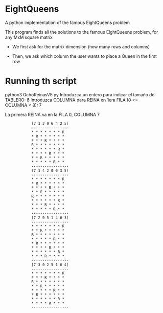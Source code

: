 # EightQueens

A python implementation of the famous EightQueens problem

This program finds all the solutions to the famous EightQueens problem, for any MxM
square matrix

- We first ask for the matrix dimension (how many rows and columns)

- Then, we ask which column the user wants to place a Queen in the first row

# Running th script

python3 OchoReinasV5.py
Introduzca un entero para indicar el tamaño del TABLERO: 8
Introduzca COLUMNA para REINA en 1era FILA (0 <= COLUMNA < 8): 7

La primera REINA va en la  FILA 0, COLUMNA 7
```
            [7 1 3 0 6 4 2 5]
            -----------------
            * * * * * * * R 
            * R * * * * * * 
            * * * R * * * * 
            R * * * * * * * 
            * * * * * * R * 
            * * * * R * * * 
            * * R * * * * * 
            * * * * * R * * 
            -----------------
            [7 1 4 2 0 6 3 5]
            -----------------
            * * * * * * * R 
            * R * * * * * * 
            * * * * R * * * 
            * * R * * * * * 
            R * * * * * * * 
            * * * * * * R * 
            * * * R * * * * 
            * * * * * R * * 
            -----------------
            [7 2 0 5 1 4 6 3]
            -----------------
            * * * * * * * R 
            * * R * * * * * 
            R * * * * * * * 
            * * * * * R * * 
            * R * * * * * * 
            * * * * R * * * 
            * * * * * * R * 
            * * * R * * * * 
            -----------------
            [7 3 0 2 5 1 6 4]
            -----------------
            * * * * * * * R 
            * * * R * * * * 
            R * * * * * * * 
            * * R * * * * * 
            * * * * * R * * 
            * R * * * * * * 
            * * * * * * R * 
            * * * * R * * * 
            -----------------
```
